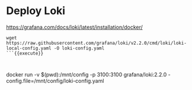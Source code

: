 
# Deploy Loki

https://grafana.com/docs/loki/latest/installation/docker/


```
wget https://raw.githubusercontent.com/grafana/loki/v2.2.0/cmd/loki/loki-local-config.yaml -O loki-config.yaml
```{{execute}}



```
docker run -v $(pwd):/mnt/config -p 3100:3100 grafana/loki:2.2.0 -config.file=/mnt/config/loki-config.yaml
```{{execute}}

